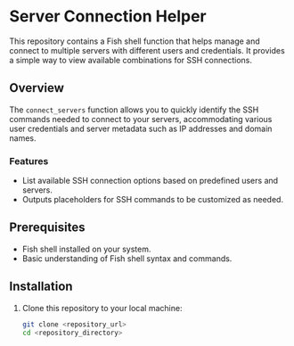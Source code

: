 # Server Connection Helper

This repository contains a Fish shell function that helps manage and connect to multiple servers with different users and credentials. It provides a simple way to view available combinations for SSH connections.

## Overview

The `connect_servers` function allows you to quickly identify the SSH commands needed to connect to your servers, accommodating various user credentials and server metadata such as IP addresses and domain names.

### Features
- List available SSH connection options based on predefined users and servers.
- Outputs placeholders for SSH commands to be customized as needed.

## Prerequisites

- Fish shell installed on your system.
- Basic understanding of Fish shell syntax and commands.

## Installation

1. Clone this repository to your local machine:

   ```bash
   git clone <repository_url>
   cd <repository_directory>
